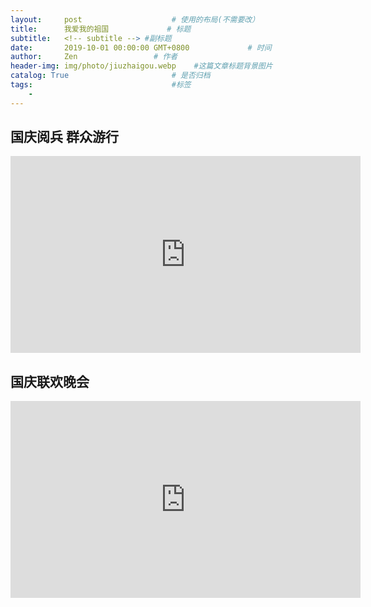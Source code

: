 ```yaml
---
layout:     post                    # 使用的布局(不需要改）
title:      我爱我的祖国             # 标题
subtitle:   <!-- subtitle --> #副标题
date:       2019-10-01 00:00:00 GMT+0800             # 时间
author:     Zen                 # 作者
header-img: img/photo/jiuzhaigou.webp    #这篇文章标题背景图片
catalog: True                       # 是否归档
tags:                               #标签
    -
---
```


## 国庆阅兵 群众游行

<iframe width="560" height="315" src="https://www.youtube.com/embed/TypEKtdYN6w" frameborder="0" allow="accelerometer; autoplay; encrypted-media; gyroscope; picture-in-picture" allowfullscreen></iframe>

## 国庆联欢晚会

<iframe width="560" height="315" src="https://www.youtube.com/embed/2E3elgwEmzA" frameborder="0" allow="accelerometer; autoplay; encrypted-media; gyroscope; picture-in-picture" allowfullscreen></iframe>
